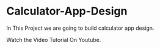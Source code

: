 # Calculator-App-Design



In This Project we are going to build calculator app design.

Watch the Video Tutorial On Youtube.

